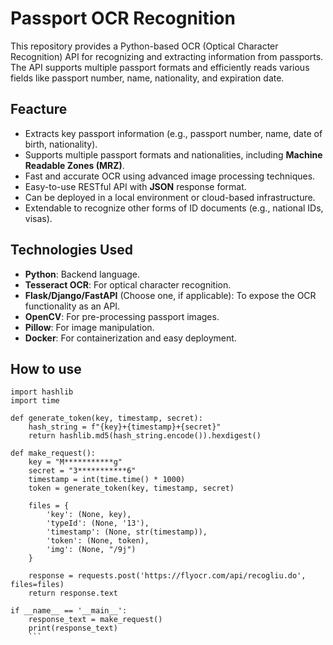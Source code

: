 # Passport OCR Recognition 

This repository provides a Python-based OCR (Optical Character Recognition) API for recognizing and extracting information from passports. The API supports multiple passport formats and efficiently reads various fields like passport number, name, nationality, and expiration date.

## Feacture

- Extracts key passport information (e.g., passport number, name, date of birth, nationality).
- Supports multiple passport formats and nationalities, including **Machine Readable Zones (MRZ)**.
- Fast and accurate OCR using advanced image processing techniques.
- Easy-to-use RESTful API with **JSON** response format.
- Can be deployed in a local environment or cloud-based infrastructure.
- Extendable to recognize other forms of ID documents (e.g., national IDs, visas).

## Technologies Used

- **Python**: Backend language.
- **Tesseract OCR**: For optical character recognition.
- **Flask/Django/FastAPI** (Choose one, if applicable): To expose the OCR functionality as an API.
- **OpenCV**: For pre-processing passport images.
- **Pillow**: For image manipulation.
- **Docker**: For containerization and easy deployment.

## How to use 

```import requests
import hashlib
import time

def generate_token(key, timestamp, secret):
    hash_string = f"{key}+{timestamp}+{secret}"
    return hashlib.md5(hash_string.encode()).hexdigest()

def make_request():
    key = "M***********g"
    secret = "3***********6"
    timestamp = int(time.time() * 1000)
    token = generate_token(key, timestamp, secret)

    files = {
        'key': (None, key),
        'typeId': (None, '13'),
        'timestamp': (None, str(timestamp)),
        'token': (None, token),
        'img': (None, "/9j")
    }

    response = requests.post('https://flyocr.com/api/recogliu.do', files=files)
    return response.text

if __name__ == '__main__':
    response_text = make_request()
    print(response_text)
    ```
    